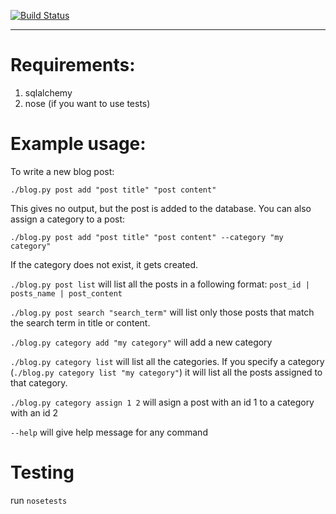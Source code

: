 [![Build Status](https://travis-ci.org/Euphorbium/blog-cli.svg?branch=master)](https://travis-ci.org/Euphorbium/blog-cli)
___

# Requirements:
1. sqlalchemy
2. nose (if you want to use tests)

# Example usage:
To write a new blog post:

`./blog.py post add "post title" "post content"`

This gives no output, but the post is added to the database.
You can also assign a category to a post:

`./blog.py post add "post title" "post content" --category "my category"`

If the category does not exist, it gets created.

`./blog.py post list` will list all the posts in a following format: `post_id | posts_name | post_content`

`./blog.py post search "search_term"` will list only those posts that match the search term in title or content.

`./blog.py category add "my category"` will add a new category

`./blog.py category list` will list all the categories. If you specify a category (`./blog.py category list "my category"`) it will list all the posts assigned to that category.

`./blog.py category assign 1 2` will asign a post with an id 1 to a category with an id 2

`--help` will give help message for any command

# Testing

run `nosetests`



